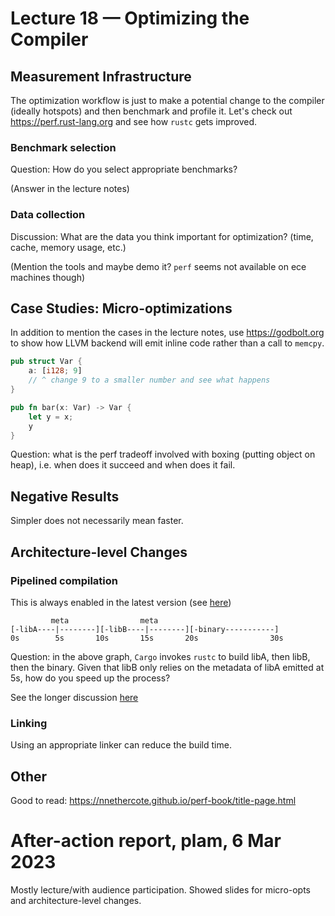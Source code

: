# Lecture 18 — Optimizing the Compiler

## Measurement Infrastructure

The optimization workflow is just to make a potential change to the compiler
(ideally hotspots) and then benchmark and profile it. Let's check out
<https://perf.rust-lang.org> and see how `rustc` gets improved.

### Benchmark selection

Question: How do you select appropriate benchmarks?

(Answer in the lecture notes)

### Data collection

Discussion: What are the data you think important for optimization? (time,
cache, memory usage, etc.)

(Mention the tools and maybe demo it? `perf` seems not available on ece machines
though)

## Case Studies: Micro-optimizations

In addition to mention the cases in the lecture notes, use <https://godbolt.org>
to show how LLVM backend will emit inline code rather than a call to `memcpy`.

```rust
pub struct Var {
    a: [i128; 9]
    // ^ change 9 to a smaller number and see what happens
}

pub fn bar(x: Var) -> Var {
    let y = x;
    y
}
```

Question: what is the perf tradeoff involved with boxing (putting object on
heap), i.e. when does it succeed and when does it fail.

## Negative Results

Simpler does not necessarily mean faster.

## Architecture-level Changes

### Pipelined compilation

This is always enabled in the latest version (see
[here](https://doc.rust-lang.org/cargo/reference/config.html#buildpipelining))

```
         meta                meta
[-libA----|--------][-libB----|--------][-binary-----------]
0s        5s       10s       15s       20s                30s
```

Question: in the above graph, `Cargo` invokes `rustc` to build libA, then libB,
then the binary. Given that libB only relies on the metadata of libA emitted at
5s, how do you speed up the process?

See the longer discussion
[here](https://rust-lang.github.io/compiler-team/working-groups/pipelining/NOTES/)

### Linking

Using an appropriate linker can reduce the build time.

## Other

Good to read: <https://nnethercote.github.io/perf-book/title-page.html>

# After-action report, plam, 6 Mar 2023

Mostly lecture/with audience participation. Showed slides for micro-opts
and architecture-level changes.